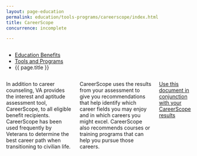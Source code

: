```yaml
---
layout: page-education
permalink: education/tools-programs/careerscope/index.html
title: CareerScope
concurrence: incomplete

---
```


<div class="splash" markdown="0">
<div class="row" markdown="0">
<div class="small-12 columns" markdown="0">

<ul class="breadcrumbs" role="menubar" aria-label="Primary">
<li class="parent"><a href="{{ site.url }}/education/">Education Benefits</a></li>
<li class="parent"><a href="{{ site.url }}/education/tools-programs/">Tools and Programs</a></li>
<li class="active">{{ page.title }}</li>
</ul>

</div>
</div>
</div>

<div class="main" role="main" markdown="0">

<div class="section one" markdown="0">
<div class="primary" markdown="0">
<div class="row" markdown="0">
<div class="small-12 columns" markdown="1">

In addition to career counseling, VA provides the interest and aptitude assessment tool, CareerScope, to all eligible benefit recipients. CareerScope has been used frequently by Veterans to determine the best career path when transitioning to civilian life. 

CareerScope uses the results from your assessment to give you recommendations that help identify which career fields you may enjoy and in which careers you might excel. CareerScope also recommends courses or training programs that can help you pursue those careers. 
 
[Use this document in conjunction with your CareerScope results](http://www.benefits.va.gov/gibill/docs/job_aids/CareerScope_Report_Interpretation.pdf)


</div>
</div>
</div>


</div>
